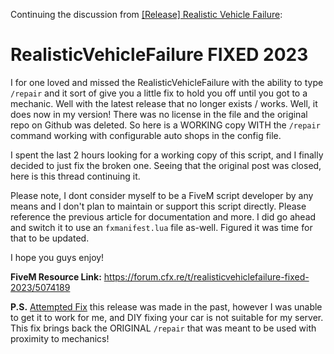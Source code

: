 Continuing the discussion from [[Release] Realistic Vehicle Failure](https://forum.cfx.re/t/release-realistic-vehicle-failure/57801):

# RealisticVehicleFailure FIXED 2023
I for one loved and missed the RealisticVehicleFailure with the ability to type `/repair` and it sort of give you a little fix to hold you off until you got to a mechanic. Well with the latest release that no longer exists / works. Well, it does now in my version! There was no license in the file and the original repo on Github was deleted. So here is a WORKING copy WITH the `/repair` command working with configurable auto shops in the config file.

I spent the last 2 hours looking for a working copy of this script, and I finally decided to just fix the broken one. Seeing that the original post was closed, here is this thread continuing it.

Please note, I dont consider myself to be a FiveM script developer by any means and I don't plan to maintain or support this script directly. Please reference the previous article for documentation and more. I did go ahead and switch it to use an `fxmanifest.lua` file as-well. Figured it was time for that to be updated.

I hope you guys enjoy!

**FiveM Resource Link:** https://forum.cfx.re/t/realisticvehiclefailure-fixed-2023/5074189

**P.S.** [Attempted Fix](https://forum.cfx.re/t/realistic-vehicle-failure-repair-fix/4887760) this release was made in the past, however I was unable to get it to work for me, and DIY fixing your car is not suitable for my server. This fix brings back the ORIGINAL `/repair` that was meant to be used with proximity to mechanics!
